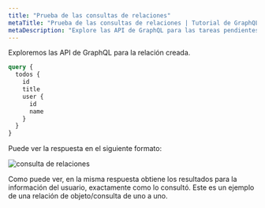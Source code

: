 ```yaml
---
title: "Prueba de las consultas de relaciones"
metaTitle: "Prueba de las consultas de relaciones | Tutorial de GraphQL de Hasura"
metaDescription: "Explore las API de GraphQL para las tareas pendientes de la tabla con consultas y datos anidados mediante el uso del motor de GraphQL de Hasura"
---
```


Exploremos las API de GraphQL para la relación creada.

```graphql
query {
  todos {
    id
    title
    user {
      id
      name
    }
  }
}
```

Puede ver la respuesta en el siguiente formato:

![consulta de relaciones](https://graphql-engine-cdn.hasura.io/learn-hasura/assets/graphql-hasura/graphiql-relationship-query.png)

Como puede ver, en la misma respuesta obtiene los resultados para la información del usuario, exactamente como lo consultó. Este es un ejemplo de una relación de objeto/consulta de uno a uno.
